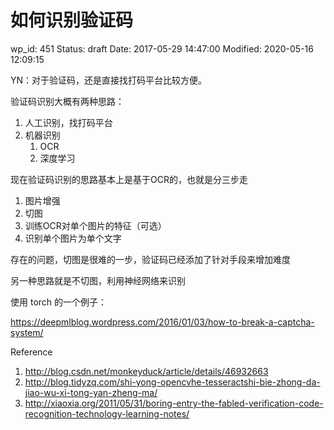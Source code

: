 # 如何识别验证码


wp_id: 451
Status: draft
Date: 2017-05-29 14:47:00
Modified: 2020-05-16 12:09:15


YN：对于验证码，还是直接找打码平台比较方便。

验证码识别大概有两种思路：

1. 人工识别，找打码平台
2. 机器识别
    1. OCR
    2. 深度学习

现在验证码识别的思路基本上是基于OCR的，也就是分三步走

1. 图片增强
2. 切图
3. 训练OCR对单个图片的特征（可选）
4. 识别单个图片为单个文字

存在的问题，切图是很难的一步，验证码已经添加了针对手段来增加难度

另一种思路就是不切图，利用神经网络来识别

使用 torch 的一个例子：

https://deepmlblog.wordpress.com/2016/01/03/how-to-break-a-captcha-system/

Reference

1. http://blog.csdn.net/monkeyduck/article/details/46932663
2. http://blog.tidyzq.com/shi-yong-opencvhe-tesseractshi-bie-zhong-da-jiao-wu-xi-tong-yan-zheng-ma/
3. http://xiaoxia.org/2011/05/31/boring-entry-the-fabled-verification-code-recognition-technology-learning-notes/